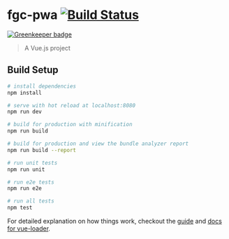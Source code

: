 # fgc-pwa [![Build Status](https://travis-ci.org/nilpaco/fgc-app.svg?branch=master)](https://travis-ci.org/nilpaco/blog)

[![Greenkeeper badge](https://badges.greenkeeper.io/nilpaco/blog.svg)](https://greenkeeper.io/)

> A Vue.js project

## Build Setup

``` bash
# install dependencies
npm install

# serve with hot reload at localhost:8080
npm run dev

# build for production with minification
npm run build

# build for production and view the bundle analyzer report
npm run build --report

# run unit tests
npm run unit

# run e2e tests
npm run e2e

# run all tests
npm test
```

For detailed explanation on how things work, checkout the [guide](http://vuejs-templates.github.io/webpack/) and [docs for vue-loader](http://vuejs.github.io/vue-loader).

